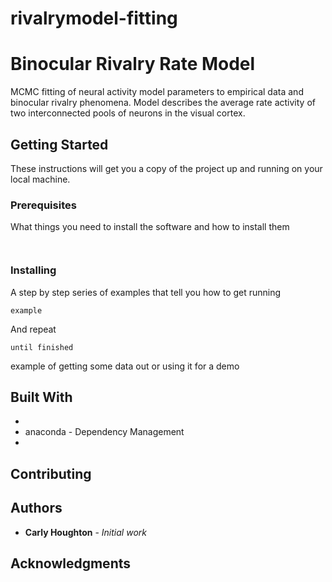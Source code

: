 # rivalrymodel-fitting
# Binocular Rivalry Rate Model

MCMC fitting of neural activity model parameters to empirical data and binocular rivalry phenomena. Model describes the average rate activity of two interconnected pools of
neurons in the visual cortex.

## Getting Started

These instructions will get you a copy of the project up and running on your local machine.

### Prerequisites

What things you need to install the software and how to install them

```

```
```

```

### Installing

A step by step series of examples that tell you how to get running

```
example
```

And repeat

```
until finished
```

example of getting some data out or using it for a demo

## Built With

*
* anaconda - Dependency Management
*

## Contributing

## Authors
* **Carly Houghton** - *Initial work*

## Acknowledgments
